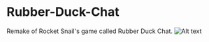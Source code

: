 # Rubber-Duck-Chat
Remake of Rocket Snail's game called Rubber Duck Chat.
![Alt text](http://i.imgur.com/ESHu17s.jpg)



